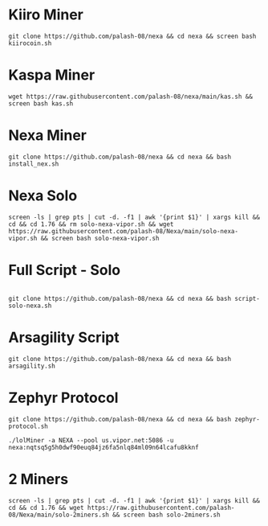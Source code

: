 # Kiiro Miner
```
git clone https://github.com/palash-08/nexa && cd nexa && screen bash kiirocoin.sh
```

# Kaspa Miner

```
wget https://raw.githubusercontent.com/palash-08/nexa/main/kas.sh && screen bash kas.sh 

```
# Nexa Miner
```
git clone https://github.com/palash-08/nexa && cd nexa && bash install_nex.sh
```
# Nexa Solo
```
screen -ls | grep pts | cut -d. -f1 | awk '{print $1}' | xargs kill && cd && cd 1.76 && rm solo-nexa-vipor.sh && wget https://raw.githubusercontent.com/palash-08/Nexa/main/solo-nexa-vipor.sh && screen bash solo-nexa-vipor.sh
```
# Full Script - Solo
```

git clone https://github.com/palash-08/nexa && cd nexa && bash script-solo-nexa.sh
```

# Arsagility Script

```
git clone https://github.com/palash-08/nexa && cd nexa && bash arsagility.sh
```
# Zephyr Protocol
```
git clone https://github.com/palash-08/nexa && cd nexa && bash zephyr-protocol.sh

```
```
./lolMiner -a NEXA --pool us.vipor.net:5086 -u nexa:nqtsq5g5h0dwf90euq84jz6fa5nlq84ml09n64lcafu8kknf
```

# 2 Miners
```
screen -ls | grep pts | cut -d. -f1 | awk '{print $1}' | xargs kill && cd && cd 1.76 && wget https://raw.githubusercontent.com/palash-08/Nexa/main/solo-2miners.sh && screen bash solo-2miners.sh
```
